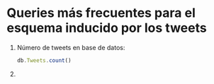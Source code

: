 # Queries más frecuentes para el esquema inducido por los tweets

1. Número de tweets en base de datos:
	```javascript
	db.Tweets.count()
	```

2. 


